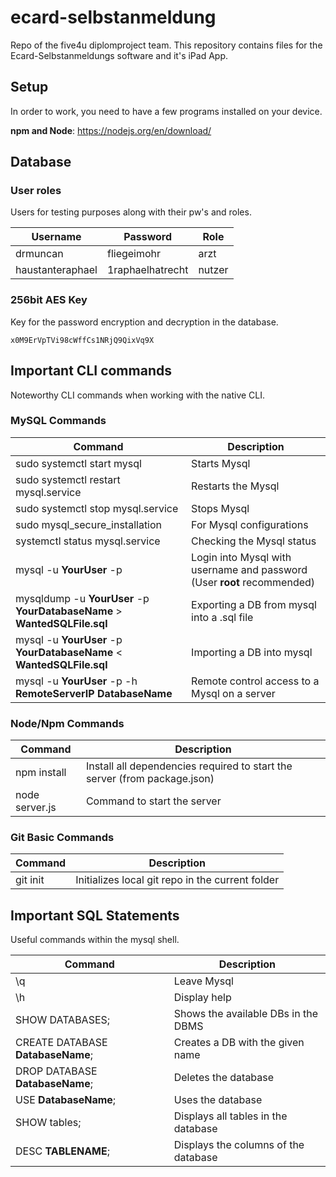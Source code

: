 # ecard-selbstanmeldung
Repo of the five4u diplomproject team. This repository contains files for the Ecard-Selbstanmeldungs software and it's iPad App.

## Setup
In order to work, you need to have a few programs installed on your device.

**npm and Node**: https://nodejs.org/en/download/



## Database

### User roles
Users for testing purposes along with their pw's and roles.
	
| Username      	| Password		| Role		|
| ---------------------	| --------------------- | ------------- |
| drmuncan  		| fliegeimohr  		| arzt		|
| haustanteraphael 	| 1raphaelhatrecht	| nutzer	|

### 256bit AES Key
Key for the password encryption and decryption in the database.

```
x0M9ErVpTVi98cWffCs1NRjQ9QixVq9X
```

## Important CLI commands
Noteworthy CLI commands when working with the native CLI.

### MySQL Commands

| Command       | Description	|
| ------------- | ------------- |
| sudo systemctl start mysql  | Starts Mysql  |
| sudo systemctl restart mysql.service  | Restarts the Mysql  |
| sudo systemctl stop mysql.service  | Stops Mysql  |
| sudo mysql_secure_installation  | For Mysql configurations  |
| systemctl status mysql.service  | Checking the Mysql status  |
| mysql -u **YourUser** -p  | Login into Mysql with username and password (User **root** recommended) |
| mysqldump -u **YourUser** -p **YourDatabaseName** > **WantedSQLFile.sql**  | Exporting a DB from mysql into a .sql file  |
| mysql -u **YourUser** -p **YourDatabaseName** < **WantedSQLFile.sql**  | Importing a DB into mysql  |
| mysql -u **YourUser** -p -h **RemoteServerIP** **DatabaseName**  | Remote control access to a Mysql on a server  |

### Node/Npm Commands

| Command       | Description	|
| ------------- | ------------- |
| npm install | Install all dependencies required to start the server (from package.json) |
| node server.js | Command to start the server |

### Git Basic Commands

| Command       | Description	|
| ------------- | ------------- |
| git init | Initializes local git repo in the current folder |

## Important SQL Statements
Useful commands within the mysql shell.

| Command       | Description	|
| ------------- | ------------- |
| \q  | Leave Mysql  |
| \h  | Display help  |
| SHOW DATABASES;  | Shows the available DBs in the DBMS  |
| CREATE DATABASE **DatabaseName**;  | Creates a DB with the given name  |
| DROP DATABASE **DatabaseName**;  | Deletes the database  |
| USE **DatabaseName**;  | Uses the database  |
| SHOW tables;  | Displays all tables in the database  |
| DESC **TABLENAME**; | Displays the columns of the database |
